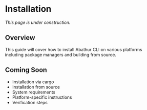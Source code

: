 # Installation

*This page is under construction.*

<!-- TODO: Add installation instructions for different platforms -->

## Overview

This guide will cover how to install Abathur CLI on various platforms including package managers and building from source.

## Coming Soon

- Installation via cargo
- Installation from source
- System requirements
- Platform-specific instructions
- Verification steps
